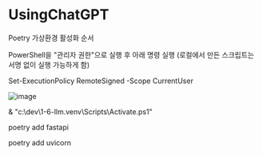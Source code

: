 # UsingChatGPT

Poetry 가상환경 활성화 순서



PowerShell을 "관리자 권한"으로 실행 후 아래 명령 실행 (로컬에서 만든 스크립트는 서명 없이 실행 가능하게 함)

Set-ExecutionPolicy RemoteSigned -Scope CurrentUser

![image](https://github.com/user-attachments/assets/b6f3684c-d307-4f0d-b4fc-d27ad04d6c1d)


& "c:\dev\1-6-llm\.venv\Scripts\Activate.ps1"

poetry add fastapi

poetry add uvicorn

